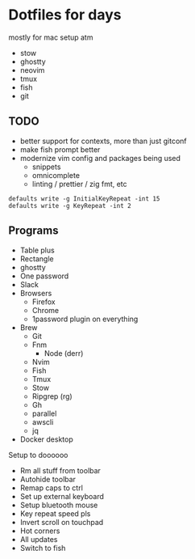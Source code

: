 # Dotfiles for days

mostly for mac setup atm

* stow
* ghostty
* neovim
* tmux
* fish
* git

TODO
----
- better support for contexts, more than just gitconf
- make fish prompt better
- modernize vim config and packages being used
  - snippets
  - omnicomplete
  - linting / prettier / zig fmt, etc

```
defaults write -g InitialKeyRepeat -int 15
defaults write -g KeyRepeat -int 2
```

Programs
---------
- Table plus
- Rectangle
- ghostty
- One password
- Slack
- Browsers
    - Firefox
    - Chrome
    - 1password plugin on everything
- Brew
    - Git
    - Fnm
        - Node (derr)
    - Nvim
    - Fish
    - Tmux
    - Stow
    - Ripgrep (rg)
    - Gh
    - parallel
    - awscli
    - jq
- Docker desktop

Setup to doooooo
- Rm all stuff from toolbar
- Autohide toolbar
- Remap caps to ctrl
- Set up external keyboard
- Setup bluetooth mouse
- Key repeat speed pls
- Invert scroll on touchpad
- Hot corners
- All updates
- Switch to fish
